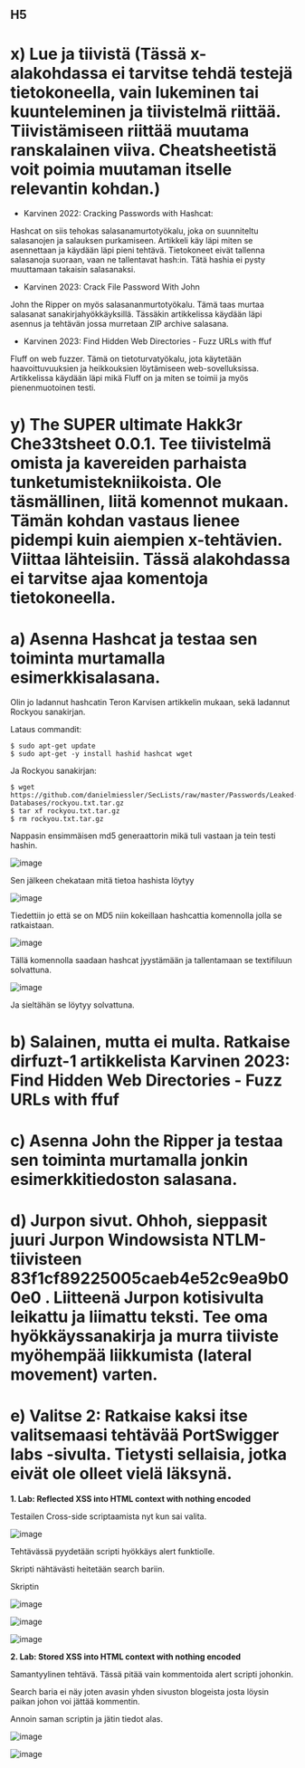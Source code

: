 ## H5

# x) Lue ja tiivistä (Tässä x-alakohdassa ei tarvitse tehdä testejä tietokoneella, vain lukeminen tai kuunteleminen ja tiivistelmä riittää. Tiivistämiseen riittää muutama ranskalainen viiva. Cheatsheetistä voit poimia muutaman itselle relevantin kohdan.)

- Karvinen 2022: Cracking Passwords with Hashcat:

Hashcat on siis tehokas salasanamurtotyökalu, joka on suunniteltu salasanojen ja salauksen purkamiseen. Artikkeli käy läpi miten se asennettaan ja käydään läpi pieni tehtävä.
Tietokoneet eivät tallenna salasanoja suoraan, vaan ne tallentavat hash:in. Tätä hashia ei pysty muuttamaan takaisin salasanaksi.

- Karvinen 2023: Crack File Password With John

John the Ripper on myös salasananmurtotyökalu. Tämä taas murtaa salasanat sanakirjahyökkäyksillä. Tässäkin artikkelissa käydään läpi asennus ja tehtävän jossa murretaan ZIP archive salasana.

- Karvinen 2023: Find Hidden Web Directories - Fuzz URLs with ffuf

Fluff on web fuzzer. Tämä on tietoturvatyökalu, jota käytetään haavoittuvuuksien ja heikkouksien löytämiseen web-sovelluksissa. Artikkelissa käydään läpi mikä Fluff on ja miten se toimii ja myös pienenmuotoinen testi.


# y) The SUPER ultimate Hakk3r Che33tsheet 0.0.1. Tee tiivistelmä omista ja kavereiden parhaista tunketumistekniikoista. Ole täsmällinen, liitä komennot mukaan. Tämän kohdan vastaus lienee pidempi kuin aiempien x-tehtävien. Viittaa lähteisiin. Tässä alakohdassa ei tarvitse ajaa komentoja tietokoneella.

# a) Asenna Hashcat ja testaa sen toiminta murtamalla esimerkkisalasana.

Olin jo ladannut hashcatin Teron Karvisen artikkelin mukaan, sekä ladannut Rockyou sanakirjan.

Lataus commandit:
```
$ sudo apt-get update
$ sudo apt-get -y install hashid hashcat wget
```
Ja Rockyou sanakirjan:

```
$ wget https://github.com/danielmiessler/SecLists/raw/master/Passwords/Leaked-Databases/rockyou.txt.tar.gz
$ tar xf rockyou.txt.tar.gz
$ rm rockyou.txt.tar.gz
```

Nappasin ensimmäisen md5 generaattorin mikä tuli vastaan ja tein testi hashin.

![image](https://github.com/Miicca/Tunkeutumistestaus/assets/105639463/759f2837-24d8-4bad-a72f-9c768ee2a679)

Sen jälkeen chekataan mitä tietoa hashista löytyy

![image](https://github.com/Miicca/Tunkeutumistestaus/assets/105639463/8e99b4b5-321e-4722-abed-932d71cc7964)

Tiedettiin jo että se on MD5 niin kokeillaan hashcattia komennolla jolla se ratkaistaan.

![image](https://github.com/Miicca/Tunkeutumistestaus/assets/105639463/d6bb082c-035d-411a-b028-a637e54302c4)

Tällä komennolla saadaan hashcat jyystämään ja tallentamaan se textifiluun solvattuna.

![image](https://github.com/Miicca/Tunkeutumistestaus/assets/105639463/a88237f5-869f-4c9c-919b-3531959c364a)

Ja sieltähän se löytyy solvattuna.


# b) Salainen, mutta ei multa. Ratkaise dirfuzt-1 artikkelista Karvinen 2023: Find Hidden Web Directories - Fuzz URLs with ffuf

# c) Asenna John the Ripper ja testaa sen toiminta murtamalla jonkin esimerkkitiedoston salasana.

# d) Jurpon sivut. Ohhoh, sieppasit juuri Jurpon Windowsista NTLM-tiivisteen 83f1cf89225005caeb4e52c9ea9b00e0 . Liitteenä Jurpon kotisivulta leikattu ja liimattu teksti. Tee oma hyökkäyssanakirja ja murra tiiviste myöhempää liikkumista (lateral movement) varten.

# e) Valitse 2: Ratkaise kaksi itse valitsemaasi tehtävää PortSwigger labs -sivulta. Tietysti sellaisia, jotka eivät ole olleet vielä läksynä.

**1. Lab: Reflected XSS into HTML context with nothing encoded**

Testailen Cross-side scriptaamista nyt kun sai valita. 

![image](https://github.com/Miicca/Tunkeutumistestaus/assets/105639463/b0b0372a-a4b7-4ed8-bbc4-2819dc376b74)

Tehtävässä pyydetään scripti hyökkäys alert funktiolle.

Skripti nähtävästi heitetään search bariin.

Skriptin 

![image](https://github.com/Miicca/Tunkeutumistestaus/assets/105639463/a306015d-c11a-4eb9-aef4-7db53d5ef849)

![image](https://github.com/Miicca/Tunkeutumistestaus/assets/105639463/5a0bd802-35e6-4421-83bb-9797731ba37e)

![image](https://github.com/Miicca/Tunkeutumistestaus/assets/105639463/89d31945-0236-4abb-af74-ce1ebbfe11e2)

**2. Lab: Stored XSS into HTML context with nothing encoded**

Samantyylinen tehtävä. Tässä pitää vain kommentoida alert scripti johonkin.

Search baria ei näy joten avasin yhden sivuston blogeista josta löysin paikan johon voi jättää kommentin.

Annoin saman scriptin ja jätin tiedot alas.

![image](https://github.com/Miicca/Tunkeutumistestaus/assets/105639463/05613857-6197-4816-9cff-45e60538069f)

![image](https://github.com/Miicca/Tunkeutumistestaus/assets/105639463/efcb36dc-5296-4c8a-9a79-be032087cc86)

